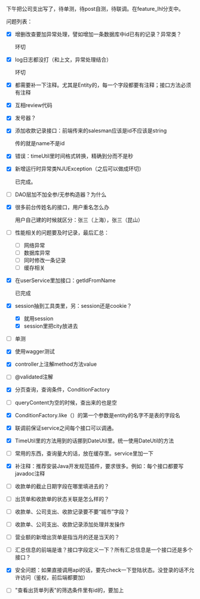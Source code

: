 下午把公司支出写了，待单测，待post自测，待联调。在feature_lhl分支中。

问题列表：

- [x] 增删改查要加异常处理，譬如增加一条数据库中id已有的记录？异常类？

  环切

- [x] log日志都没打（和上文，异常处理结合）

  环切

- [x] 都需要补一下注释。尤其是Entity的，每一个字段都要有注释；接口方法必须有注释

- [x] 互相review代码

- [x] 发号器？

- [x] 添加收款记录接口：前端传来的salesman应该是id不应该是string

  传的就是name不是id

- [x] 错误：timeUtil里时间格式转换，精确到分而不是秒

- [x] 新增运行时异常类NJUException（之后可以做成环切）

  已完成。

- [ ] DAO层加不加全参/无参构造器？为什么

- [x] 很多前台传姓名的接口，用户重名怎么办

  用户自己建的时候就区分：张三（上海），张三（昆山）

- [ ] 性能相关的问题要及时记录，最后汇总：

  - [ ] 网络异常
  - [ ] 数据库异常
  - [ ] 同时修改一条记录
  - [ ] 缓存相关
  
- [x] 在userService里加接口：getIdFromName

  已完成
  
- [x] session抽到工具类里，另：session还是cookie？

  - [x] 就用session
  - [x] session里把city放进去

- [ ] 单测

- [x] 使用wagger测试

- [x] controller上注解method方法value

- [ ] @validated注解

- [x] 分页查询，查询条件，ConditionFactory

- [ ] queryContent为空的时候，查出来的也是空

- [x] ConditionFactory.like（）的第一个参数是entity的名字不是表的字段名

- [x] 联调前保证service之间每个接口可以调通。

- [x] TimeUtil里的方法用到的话挪到DateUtil里。统一使用DateUtil的方法

- [ ] 常用的东西，查询量大的话，放在缓存里。service里加一下

- [x] 补注释：推荐安装Java开发规范插件，要求很多。例如：每个接口都要写javadoc注释

- [ ] 收款单的截止日期字段在哪里填进去的？

- [ ] 出货单和收款单的状态关联是怎么样的？

- [ ] 收款单、公司支出、收款记录要不要“城市”字段？

- [ ] 收款单、公司支出、收款记录添加处理并发操作

- [ ] 营业额的新增出货单是指当月的还是当天的？

- [ ] 汇总信息的前端是谁？接口字段定义一下？所有汇总信息是一个接口还是多个接口？

- [x] 安全问题：如果直接调用api的话，要先check一下登陆状态。没登录的话不允许访问（鉴权，前后端都要加）

- [ ] "查看出货单列表"的筛选条件里有id的，要加上
